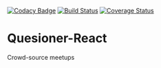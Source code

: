 [![Codacy Badge](https://api.codacy.com/project/badge/Grade/8b6968cb68a342bb8fd63abca4d6489c)](https://www.codacy.com/app/jonathanmusila/Quesioner-React?utm_source=github.com&amp;utm_medium=referral&amp;utm_content=jonathanmusila/Quesioner-React&amp;utm_campaign=Badge_Grade) [![Build Status](https://travis-ci.com/jonathanmusila/Quesioner-React.svg?branch=develop)](https://travis-ci.com/jonathanmusila/Quesioner-React) [![Coverage Status](https://coveralls.io/repos/github/jonathanmusila/Quesioner-React/badge.svg?branch=master)](https://coveralls.io/github/jonathanmusila/Quesioner-React?branch=master)

# Quesioner-React
Crowd-source meetups
